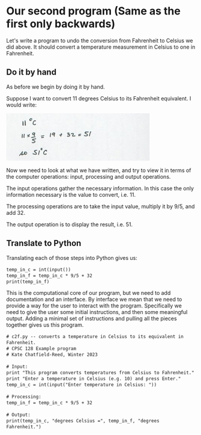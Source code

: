# Our second program (Same as the first only backwards)

Let's write a program to undo the conversion from Fahrenheit to Celsius we did above. It should convert a temperature measurement in Celsius to one in Fahrenheit.

## Do it by hand

As before we begin by doing it by hand.

Suppose I want to convert 11 degrees Celsius to its Fahrenheit equivalent. I would write:

![](09_c2f_by_hand.jpg)

Now we need to look at what we have written, and try to view it in terms of the computer operations: input, processing and output operations.

The input operations gather the necessary information. In this case the only information necessary is the value to convert, i.e. 11.

The processing operations are to take the input value, multiply it by 9/5, and add 32.

The output operation is to display the result, i.e. 51.

## Translate to Python

Translating each of those steps into Python gives us:

    temp_in_c = int(input())
    temp_in_f = temp_in_c * 9/5 + 32
    print(temp_in_f)

This is the computational core of our program, but we need to add
documentation and an interface. By interface we mean that we need to
provide a way for the user to interact with the program. Specifically we
need to give the user some initial instructions, and then some
meaningful output. Adding a minimal set of instructions and pulling all
the pieces together gives us this program.

    # c2f.py -- converts a temperature in Celsius to its equivalent in Fahrenheit.
    # CPSC 128 Example program
    # Kate Chatfield-Reed, Winter 2023

    # Input:
    print "This program converts temperatures from Celsius to Fahrenheit."
    print "Enter a temperature in Celsius (e.g. 10) and press Enter."
    temp_in_c = int(input("Enter temperature in Celsius: "))

    # Processing:
    temp_in_f = temp_in_c * 9/5 + 32

    # Output:
    print(temp_in_c, "degrees Celsius =", temp_in_f, "degrees Fahrenheit.")
